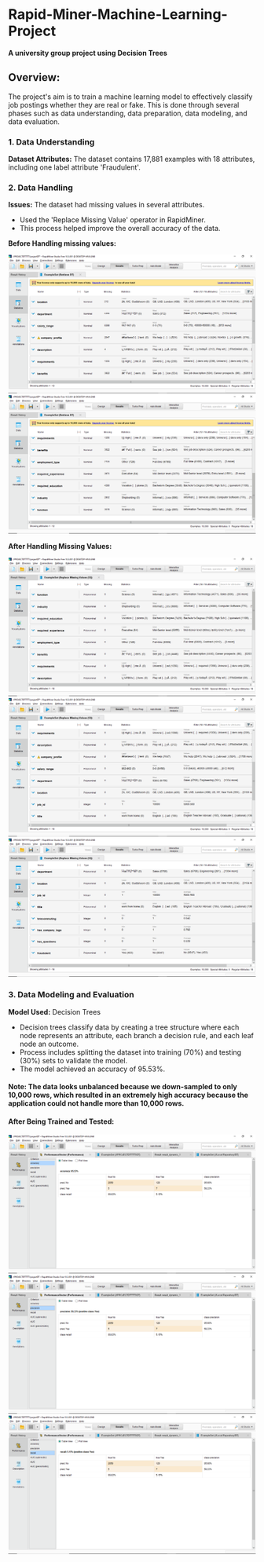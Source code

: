 # Rapid-Miner-Machine-Learning-Project
**A university group project using Decision Trees**

## Overview:
The project's aim is to train a machine learning model to effectively classify job postings whether they are real or fake. This is done through several phases such as data understanding, data preparation, data modeling, and data evaluation.

### 1. Data Understanding
**Dataset Attributes:** The dataset contains 17,881 examples with 18 attributes, including one label attribute 'Fraudulent'. 

### 2. Data Handling
**Issues:** The dataset had missing values in several attributes.
- Used the 'Replace Missing Value' operator in RapidMiner.
- This process helped improve the overall accuracy of the data.

**Before Handling missing values:**

![Before handling missing values](https://github.com/enjy46/Rapid-Miner-Machine-Learning-Project/blob/main/Screenshot%20(296).png)
![Before handling missing values](https://github.com/enjy46/Rapid-Miner-Machine-Learning-Project/blob/main/Screenshot%20(297).png)

**After Handling Missing Values:**

![After handling missing values](https://github.com/enjy46/Rapid-Miner-Machine-Learning-Project/blob/main/Screenshot%20(293).png)
![After handling missing values](https://github.com/enjy46/Rapid-Miner-Machine-Learning-Project/blob/main/Screenshot%20(294).png)
![After handling missing values](https://github.com/enjy46/Rapid-Miner-Machine-Learning-Project/blob/main/Screenshot%20(295).png)

### 3. Data Modeling and Evaluation
**Model Used:** Decision Trees
- Decision trees classify data by creating a tree structure where each node represents an attribute, each branch a decision rule, and each leaf node an outcome.
- Process includes splitting the dataset into training (70%) and testing (30%) sets to validate the model.
- The model achieved an accuracy of 95.53%.

#### **Note:** The data looks unbalanced because we down-sampled to only 10,000 rows, which resulted in an extremely high accuracy because the application could not handle more than 10,000 rows.

#### **After Being Trained and Tested:**

![After training and testing](https://github.com/enjy46/Rapid-Miner-Machine-Learning-Project/blob/main/Screenshot%20(205).png)
![After training and testing](https://github.com/enjy46/Rapid-Miner-Machine-Learning-Project/blob/main/Screenshot%20(206).png)
![After training and testing](https://github.com/enjy46/Rapid-Miner-Machine-Learning-Project/blob/main/Screenshot%20(207).png)

